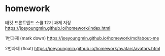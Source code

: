 # homework
태킷 프론트엔드 스쿨 12기 과제 저장 https://joeyoungmin.github.io/homework/index.html

1번과제 (mark down) https://joeyoungmin.github.io/homework/md/about-me

2번과제 (float) https://joeyoungmin.github.io/homework/avatars/avatars.html
